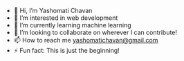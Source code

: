 - 👋 Hi, I’m Yashomati Chavan
- 👀 I’m interested in web development
- 🌱 I’m currently learning machine learning
- 💞️ I’m looking to collaborate on wherever I can contribute!
- 📫 How to reach me yashomatichavan@gmail.com
- ⚡ Fun fact: This is just the beginning!

<!---
RootedInCode/RootedInCode is a ✨ special ✨ repository because its `README.md` (this file) appears on your GitHub profile.
You can click the Preview link to take a look at your changes.
--->
